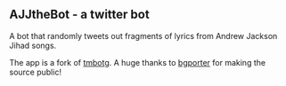 ## AJJtheBot - a twitter bot

A bot that randomly tweets out fragments of lyrics from Andrew Jackson Jihad
songs.

The app is a fork of [tmbotg](http://github.com/bgporter/tmbotg). A huge thanks
to [bgporter](http://github.com/bgporter) for making the source public!
